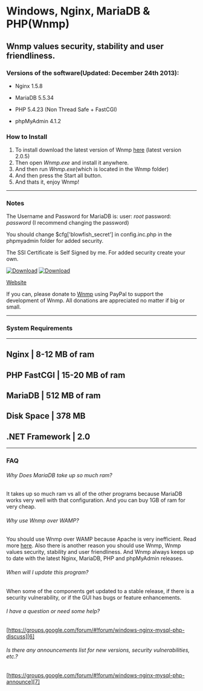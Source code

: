 Windows, Nginx, MariaDB & PHP(Wnmp)
=================================
Wnmp values security, stability and user friendliness.
------------------------------------------------------


### Versions of the software(Updated: December 24th 2013): ######

  * Nginx 1.5.8

  * MariaDB 5.5.34

  * PHP 5.4.23 (Non Thread Safe + FastCGI)

  * phpMyAdmin 4.1.2
### How to Install ######

  1. To install download the latest version of Wnmp [here][1] (latest version 2.0.5)
  2. Then open *Wnmp.exe* and install it anywhere.
  3. And then run *Wnmp.exe*(which is located in the Wnmp folder)
  4. And then press the Start all button.
  5. And thats it, enjoy Wnmp!


----

### Notes ######

The Username and Password for MariaDB is: user: *root* password: *password* (I recommend changing the password)

You should change $cfg['blowfish_secret'] in config.inc.php in the phpmyadmin folder for added security.

The SSl Certificate is Self Signed by me. For added security create your own.

[![Download][3]][1]
[![Download][4]][8]

[Website](http://wnmp.x64architecture.com)

If you can, please donate to [Wnmp][2] using PayPal to support the development of Wnmp. All donations are appreciated no matter if big or small. 

----

### System Requirements ######
-------------------------------------------------
 Nginx		    | 8-12 MB of ram		
-------------------------------------------------
 PHP FastCGI    | 15-20 MB of ram		
-------------------------------------------------
 MariaDB	    | 512 MB of ram		
-------------------------------------------------
 Disk Space		| 378 MB
-------------------------------------------------
.NET Framework  | 2.0
-------------------------------------------------

----

### FAQ ######

###### Why Does MariaDB take up so much ram? 
It takes up so much ram vs all of the other programs because MariaDB works very well with that configuration. And you can buy 1GB of ram for very cheap.

###### Why use Wnmp over WAMP?
You should use Wnmp over WAMP because Apache is very inefficient. Read more [here][5]. Also there is another reason you should use Wnmp, Wnmp values security, stability and user friendliness. And Wnmp always keeps up to date with the latest Nginx, MariaDB, PHP and phpMyAdmin releases.

###### When will I update this program?
When some of the components get updated to a stable release, if there is a security vulnerability, or if the GUI has bugs or feature enhancements.

###### I have a question or need some help?
[https://groups.google.com/forum/#!forum/windows-nginx-mysql-php-discuss][6]

###### Is there any announcements list for new versions, security vulnerabilities, etc.?
[https://groups.google.com/forum/#!forum/windows-nginx-mysql-php-announce][7]

[1]: https://github.com/wnmp/wnmp/releases/download/2.0.5/Wnmp-2.0.5.exe
[2]: https://www.paypal.com/cgi-bin/webscr?cmd=_s-xclick&hosted_button_id=P7LAQRRNF6AVE
[3]: https://i1.wp.com/www.akmodding.com/wp-content/uploads/2012/08/akdlbutton.png
[4]: https://s0.wp.com/imgpress?url=http%3A%2F%2Fs1.softpedia-static.com/base_img/softpedia_free_award_f.gif
[5]: https://www.wikivs.com/wiki/Apache_vs_nginx
[6]: https://groups.google.com/forum/#!forum/windows-nginx-mysql-php-discuss
[7]: https://groups.google.com/forum/#!forum/windows-nginx-mysql-php-announce
[8]: http://www.softpedia.com/get/Internet/Servers/Server-Tools/Kurt-Wnmp.shtml
